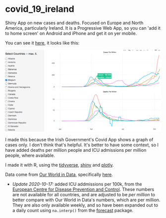 # covid_19_ireland

Shiny App on new cases and deaths. Focused on Europe and North America, particularly Ireland. It is a Progressive Web App, so you can 'add it to home screen' on Android and iPhone and get it on yer mobile. 

You can see it [here](https://robertmylesmcdonnell.shinyapps.io/covid/), it looks like this:

![covid_app_image](img/covidapp.png)

I made this because the Irish Government's Covid App shows a graph of cases only. I don't think that's helpful. It's better to have some context, so I have added deaths per million people and ICU admissions per million people, where available. 

I made it with R, using the [tidyverse](https://www.tidyverse.org/), [shiny](https://shiny.rstudio.com/) and [plotly](https://plotly.com/).

Data come from [Our World in Data](https://ourworldindata.org/), specifically [here](https://covid.ourworldindata.org/data/owid-covid-data.csv). 

- *Update 2020-10-17:* added ICU addmissions per 100k, from the [European Centre for Disease Prevention and Control](ttps://www.ecdc.europa.eu/en/publications-data/download-data-hospital-and-icu-admission-rates-and-current-occupancy-covid-19). These numbers are not available for all countries, and are adjusted to be _per million_ to better compare with Our World in Data's numbers, which are per million. They are also only available weekly, and so have been expanded out to a daily count using `na.interp()` from the [forecast](ttps://github.com/robjhyndman/forecast) package.  

